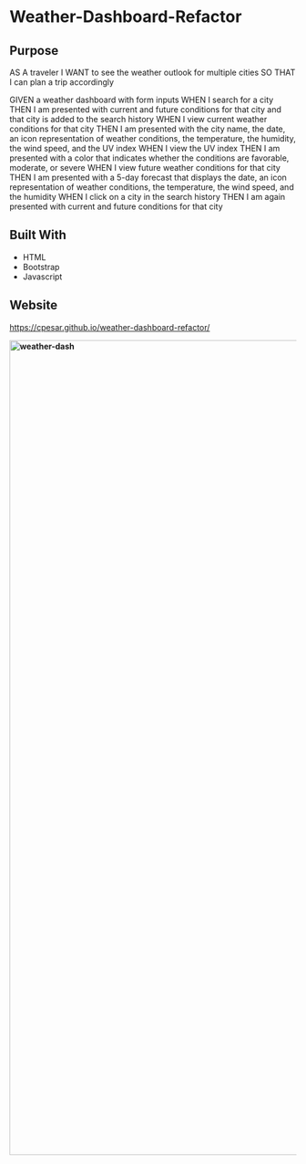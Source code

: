 
# Weather-Dashboard-Refactor


## Purpose

AS A traveler
I WANT to see the weather outlook for multiple cities
SO THAT I can plan a trip accordingly


GIVEN a weather dashboard with form inputs
WHEN I search for a city
THEN I am presented with current and future conditions for that city and that city is added to the search history
WHEN I view current weather conditions for that city
THEN I am presented with the city name, the date, an icon representation of weather conditions, the temperature, the humidity, the wind speed, and the UV index
WHEN I view the UV index
THEN I am presented with a color that indicates whether the conditions are favorable, moderate, or severe
WHEN I view future weather conditions for that city
THEN I am presented with a 5-day forecast that displays the date, an icon representation of weather conditions, the temperature, the wind speed, and the humidity
WHEN I click on a city in the search history
THEN I am again presented with current and future conditions for that city 



## Built With
* HTML
* Bootstrap
* Javascript

## Website

https://cpesar.github.io/weather-dashboard-refactor/

**<img width="1428" alt="weather-dash" src="https://user-images.githubusercontent.com/77510555/116840450-1c673480-ab93-11eb-8148-76baccf7b183.png">**


